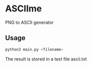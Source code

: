 # ASCIIme
PNG to ASCII generator

## Usage
```bash
python3 main.py <filename>
```
The result is stored in a text file ascii.txt
